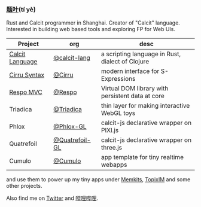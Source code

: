 ### [题叶](http://tiye.me/)(tí yè)

Rust and Calcit programmer in Shanghai. Creator of "Calcit" language. Interested in building web based tools and exploring FP for Web UIs.

| Project                                    | org                                                | desc                                             |
| ------------------------------------------ | -------------------------------------------------- | ------------------------------------------------ |
| [Calcit Language](http://calcit-lang.org/) | [@calcit-lang](http://github.com/calcit-lang)      | a scripting language in Rust, dialect of Clojure |
| [Cirru Syntax](http://cirru.org/)          | [@Cirru](http://github.com/Cirru/)                 | modern interface for S-Expressions               |
| [Respo MVC](http://respo-mvc.org/)         | [@Respo](http://github.com/Respo/)                 | Virtual DOM library with persistent data at core |
| Triadica                                   | [@Triadica](https://github.com/Triadica/)          | thin layer for making interactive WebGL toys     |
| Phlox                                      | [@Phlox-GL](http://github.com/Phlox-GL/)           | calcit-js declarative wrapper on PIXI.js         |
| Quatrefoil                                 | [@Quatrefoil-GL](https://github.com/Quatrefoil-GL) | calcit-js declarative wrapper on three.js        |
| Cumulo                                     | [@Cumulo](https://github.com/Cumulo/)              | app template for tiny realtime webapps           |

and use them to power up my tiny apps under [Memkits](https://github.com/Memkits/), [TopixIM](https://github.com/TopixIM/) and some other projects.

Also find me on [Twitter](https://twitter.com/tiyecirru) and [哔哩哔哩](https://space.bilibili.com/14227306/video).
